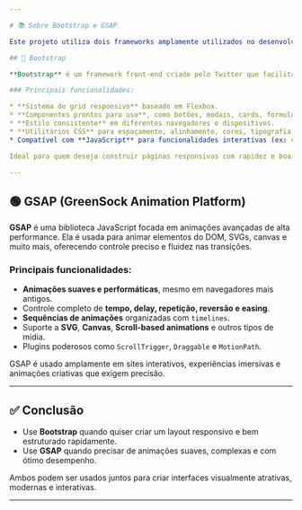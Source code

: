 ```yaml
---

# 📚 Sobre Bootstrap e GSAP

Este projeto utiliza dois frameworks amplamente utilizados no desenvolvimento front-end: **Bootstrap** e **GSAP**.

## 🔵 Bootstrap

**Bootstrap** é um framework front-end criado pelo Twitter que facilita o desenvolvimento de interfaces web responsivas e modernas. Ele fornece uma coleção de ferramentas baseadas em HTML, CSS e JavaScript, permitindo que os desenvolvedores criem layouts e componentes de forma rápida e consistente.

### Principais funcionalidades:

* **Sistema de grid responsivo** baseado em Flexbox.
* **Componentes prontos para uso**, como botões, modais, cards, formulários e menus de navegação.
* **Estilo consistente** em diferentes navegadores e dispositivos.
* **Utilitários CSS** para espaçamento, alinhamento, cores, tipografia e mais.
* Compatível com **JavaScript** para funcionalidades interativas (ex: colapsar menus, carrosséis).

Ideal para quem deseja construir páginas responsivas com rapidez e boa aparência sem escrever CSS do zero.

---
```


## 🟢 GSAP (GreenSock Animation Platform)

**GSAP** é uma biblioteca JavaScript focada em animações avançadas de alta performance. Ela é usada para animar elementos do DOM, SVGs, canvas e muito mais, oferecendo controle preciso e fluidez nas transições.

### Principais funcionalidades:

* **Animações suaves e performáticas**, mesmo em navegadores mais antigos.
* Controle completo de **tempo, delay, repetição, reversão e easing**.
* **Sequências de animações** organizadas com `timelines`.
* Suporte a **SVG**, **Canvas**, **Scroll-based animations** e outros tipos de mídia.
* Plugins poderosos como `ScrollTrigger`, `Draggable` e `MotionPath`.

GSAP é usado amplamente em sites interativos, experiências imersivas e animações criativas que exigem precisão.

---

## ✅ Conclusão

* Use **Bootstrap** quando quiser criar um layout responsivo e bem estruturado rapidamente.
* Use **GSAP** quando precisar de animações suaves, complexas e com ótimo desempenho.

Ambos podem ser usados juntos para criar interfaces visualmente atrativas, modernas e interativas.

---
